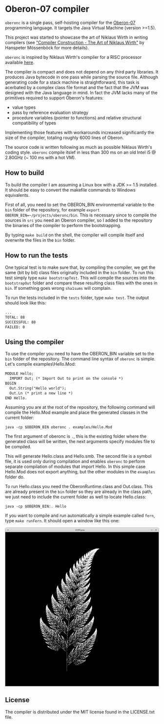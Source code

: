 
# Oberon-07 compiler

`oberonc` is a single pass, self-hosting compiler for the
[Oberon-07](https://en.wikipedia.org/wiki/Oberon_(programming_language))
programming language. It targets the Java Virtual Machine (version >=1.5).

This project was started to showcase the art of Niklaus Wirth in writing
compilers (see ["Compiler Construction - The Art of Niklaus
Wirth"](ftp://debian.ssw.uni-linz.ac.at/pub/Papers/Moe00b.pdf)
by Hanspeter Mössenböck for more details).

`oberonc` is inspired by Niklaus Wirth's compiler for a RISC processor available
[here](http://www.inf.ethz.ch/personal/wirth/).

The compiler is compact and does not depend on any third party libraries. It
produces Java bytecode in one pass while parsing the source file. Although
generating code for a stack machine is straightforward, this task is acerbated
by a complex class file format and the fact that the JVM was designed with the
Java language in mind. In fact the JVM lacks many of the primitives required to
support Oberon's features:

* value types
* pass by reference evaluation strategy
* procedure variables (pointer to functions) and relative structural
  compatibility of types

Implementing those features with workarounds increased significantly the size
of the compiler, totaling roughly 6000 lines of Oberon.

The source code is written following as much as possible Niklaus Wirth's
coding style. `oberonc` compile itslef in less than 300 ms on an old
Intel i5 @ 2.80GHz (~ 100 ms with a hot VM).

## How to build

To build the compiler I am assuming a Linux box with a JDK >= 1.5 installed.
It should be easy to convert the makefile commands to Windows equivalents.

First of all, you need to set the OBERON_BIN environmental variable to the `bin`
folder of the repository, for
example `export OBERON_BIN=~/projects/oberonc/bin`. This is necessary since to
compile the sources in `src` you need an Oberon compiler, so I added to the
repository the binaries of the compiler to perform the bootstrapping.

By typing `make build` on the shell, the compiler will compile itself and
overwrite the files in the `bin` folder.

## How to run the tests

One typical test is to make sure that, by compiling the compiler, we get the
same (bit by bit) class files originally included in the `bin` folder.
To run this test simply type `make bootstrapTest`. This will compile the
sources into the `bootstrapOut` folder and compare these resulting class files
with the ones in `bin`. If something goes wrong `sha1sums` will complain.

To run the tests included in the `tests` folder, type `make test`. The output
should look like this:

    ...
    TOTAL: 88
    SUCCESSFUL: 88
    FAILED: 0

## Using the compiler

To use the compiler you need to have the OBERON_BIN variable set to the `bin`
folder of the repository. The command line syntax of `oberonc` is simple.
Let's compile examples\Hello.Mod:

    MODULE Hello;
      IMPORT Out; (* Import Out to print on the console *)
    BEGIN
      Out.String("Hello world");
      Out.Ln (* print a new line *)
    END Hello.

Assuming you are at the root of the repository, the following command will
compile the Hello.Mod example and place the generated classes in the current
folder:

    java -cp $OBERON_BIN oberonc . examples/Hello.Mod

The first argument of oberonc is `.`, this is the existing folder where the
generated class will be written, the next arguments specify modules file to
be compiled.

This will generate Hello.class and Hello.smb. The second file is a symbol file,
it is used only during compilation and enables `oberonc` to perform separate
compilation of modules that import Hello. In this simple case Hello.Mod
does not export anything, but the other modules in the `examples` folder do.

To run Hello.class you need the OberonRuntime.class and Out.class. This are
already present in the `bin` folder so they are already in the class path, we
just need to include the current folder as well to locate Hello.class:

    java -cp $OBERON_BIN:. Hello

If you want to compile and run automatically a simple example called `fern`,
type `make runFern`. It should open a window like this one:

![Fern](examples/fern/fern.png)

## License

The compiler is distributed under the MIT license found in the LICENSE.txt file.
